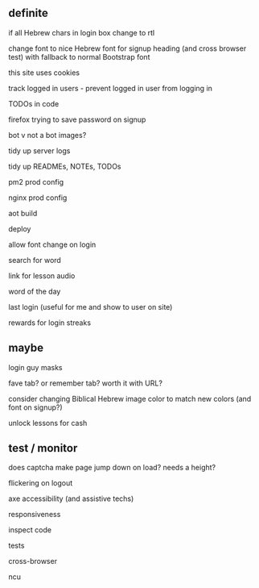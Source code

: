 definite
--------

if all Hebrew chars in login box change to rtl

change font to nice Hebrew font for signup heading (and cross browser test)
with fallback to normal Bootstrap font

this site uses cookies

track logged in users - prevent logged in user from logging in

TODOs in code

firefox trying to save password on signup

bot v not a bot images?

tidy up server logs

tidy up READMEs, NOTEs, TODOs

pm2 prod config

nginx prod config

aot build

deploy

allow font change on login

search for word

link for lesson audio

word of the day

last login (useful for me and show to user on site)

rewards for login streaks

maybe
-----

login guy masks

fave tab? or remember tab? worth it with URL?

consider changing Biblical Hebrew image color to match new colors (and font on signup?)

unlock lessons for cash

test / monitor
--------------

does captcha make page jump down on load? needs a height?

flickering on logout

axe accessibility (and assistive techs)

responsiveness

inspect code

tests

cross-browser

ncu


